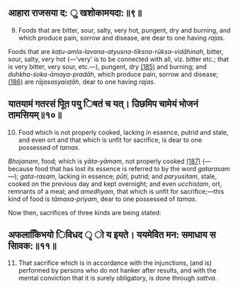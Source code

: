 ## आहारा राजसया द: ु खशोकामयदा:॥९॥

9. Foods that are bitter, sour, salty, very hot, pungent, dry and burning, and which produce pain, sorrow and disease, are dear to one having *rajas*.

Foods that are *kaṭu-amla-lavana-atyusna-tīksna-rūksa-vidāhinah*, bitter, sour, salty, very hot (—'very' is to be connected with all, viz. bitter etc.; that is very bitter, very sour, etc.—), pungent, dry [\(185\)](#page--1-0) and burning; and *duhkha-śoka-āmaya-pradāh*, which produce pain, sorrow and disease; [\(186\)](#page--1-1) are *rājasasyaisṭāh*, dear to one having *rajas*.

## यातयामं गतरसं पूित पयु िषतं च यत्। उिछमिप चामेयं भोजनं तामसियम्॥१०॥

10. Food which is not properly cooked, lacking in essence, putrid and stale, and even ort and that which is unfit for sacrifice, is dear to one possessed of *tamas*.

*Bhojanam*, food; which is *yāta-yāmam*, not properly cooked [\(187\)](#page--1-2) (—because food that has lost its essence is referred to by the word *gatarasam*—); *gata-rasam*, lacking in essence; *pūti*, putrid; and *paryusitam*, stale, cooked on the previous day and kept overnight; and even *ucchisṭam*, ort, remnants of a meal; and *amedhyam*, that which is unfit for sacrifice;—this kind of food is *tāmasa-priyam*, dear to one possessed of *tamas*.

Now then, sacrifices of three kinds are being stated:

## अफलाकििभयो िविधद ृ ो य इयते। ययमेवेित मन: समाधाय स सािवक:॥११॥

11. That sacrifice which is in accordance with the injunctions, (and is) performed by persons who do not hanker after results, and with the mental conviction that it is surely obligatory, is done through *sattva*.